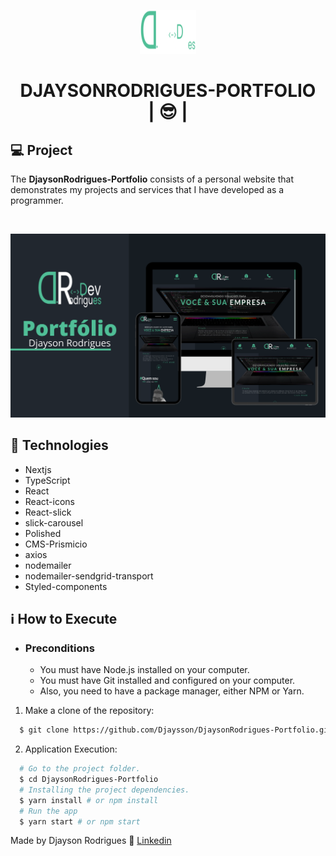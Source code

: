 <p align="center">
    <img alt="Logo" src="./public/favicon.png" height="70px" width="90px"/>   
</p>
<h1 align="center"> 
DJAYSONRODRIGUES-PORTFOLIO <br>
| 😎 | 
</h1>

## 💻 Project

The **DjaysonRodrigues-Portfolio** consists of a personal website that demonstrates my projects and services that I have developed as a programmer.

<br>

<p align="center">
    <img alt="Project image"  src="./public/ogimage.png" width="800px" />
</p>

## 🚀 Technologies

- Nextjs
- TypeScript
- React
- React-icons
- React-slick
- slick-carousel
- Polished
- CMS-Prismicio
- axios
- nodemailer
- nodemailer-sendgrid-transport
- Styled-components

## ℹ️ How to Execute

- ### **Preconditions**
  - You must have Node.js installed on your computer.
  - You must have Git installed and configured on your computer.
  - Also, you need to have a package manager, either NPM or Yarn.

1. Make a clone of the repository:

```sh
  $ git clone https://github.com/Djaysson/DjaysonRodrigues-Portfolio.git
```

2. Application Execution:

```sh
  # Go to the project folder.
  $ cd DjaysonRodrigues-Portfolio
  # Installing the project dependencies.
  $ yarn install # or npm install
  # Run the app
  $ yarn start # or npm start
```

Made by Djayson Rodrigues 👋 [Linkedin](https://www.linkedin.com/in/djaysonrodrigues/)
